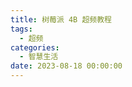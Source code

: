 ```yaml
---
title: 树莓派 4B 超频教程
tags:
  - 超频
categories:
  - 智慧生活
date: 2023-08-18 00:00:00
---
```


> 

<!-- more -->

## 